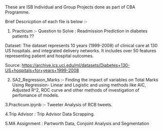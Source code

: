 These are ISB Individual and Group Projects done as part of CBA Programme.

Brief Descricption of each file is below :-

1. Practicum :- Question to Solve : Readmission Prediction in diabetes patients ??

Dataset: The dataset represents 10 years (1999-2008) of clinical care at 130 US hospitals.
and integrated delivery networks. It includes over 50 features representing 
patient and hospital outcomes.

Source: https://archive.ics.uci.edu/ml/datasets/Diabetes+130-US+hospitals+for+years+1999-2008

2. SA2_Regression_Marks :- Finding the impact of variables on Total Marks Using Regression- Linear and Logistic and using methods like AIC, Adjusted R^2, ROC curve and other methods of investigation of perfomance of models.

3.Practicum.ipynb :- Tweeter Analysis of RCB tweets.

4.Trip Advisor : Trip Advisor Data Scrapping.

5.MA Assignment : Partworth Data, Conjoint Analysis and Segmentation
